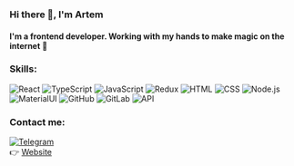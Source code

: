 ### Hi there 👋, I'm Artem

#### I'm a frontend developer. Working with my hands to make magic on the internet 🔮

### Skills:

<div align="left">
<img alt="React" src="https://img.shields.io/badge/-react-282C34?style=for-the-badge&amp;logo=react"/>
<img alt="TypeScript" src="https://img.shields.io/badge/-typescript-282C34?style=for-the-badge&amp;logo=typescript"/>
<img alt="JavaScript" src="https://img.shields.io/badge/-javascript-282C34?style=for-the-badge&amp;logo=javascript"/>
<img alt="Redux" src="https://img.shields.io/badge/-redux-282C34?style=for-the-badge&amp;logo=redux&amp;logoColor=6F3FB3"/>
<img alt="HTML" src="https://img.shields.io/badge/-html5-282C34?style=for-the-badge&amp;logo=html5"/>
<img alt="CSS" src="https://img.shields.io/badge/-css3-282C34?style=for-the-badge&amp;logo=css3&amp;logoColor=3296D0"/>
<img alt="Node.js" src="https://img.shields.io/badge/-node-282C34?style=for-the-badge&amp;logo=node"/>
<img alt="MaterialUI" src="https://img.shields.io/badge/-material_ui-282C34?style=for-the-badge&amp;logo"/>
<img alt="GitHub" src="https://img.shields.io/badge/-github-282C34?style=for-the-badge&amp;logo=github"/>
<img alt="GitLab" src="https://img.shields.io/badge/-gitlab-282C34?style=for-the-badge&amp;logo=gitlab"/>
<img alt="API" src="https://img.shields.io/badge/-rest_api-282C34?style=for-the-badge&amp;logo"/>

</div>

### Contact me:

[![Telegram](https://img.shields.io/badge/-linkedin-0273B2?style=for-the-badge&logo=linkedin)](https://www.linkedin.com/in/saibel-artem/)</br>
👉 [Website](https://www.saibel.cz)</br>

